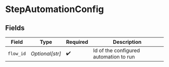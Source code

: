 # StepAutomationConfig


## Fields

| Field                                  | Type                                   | Required                               | Description                            |
| -------------------------------------- | -------------------------------------- | -------------------------------------- | -------------------------------------- |
| `flow_id`                              | *Optional[str]*                        | :heavy_check_mark:                     | Id of the configured automation to run |